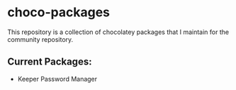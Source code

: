 # choco-packages

This repository is a collection of chocolatey packages that I maintain for the community repository.

## Current Packages:

- Keeper Password Manager